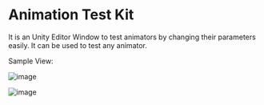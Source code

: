 # Animation Test Kit

It is an Unity Editor Window to test animators by changing their parameters easily.
It can be used to test any animator.
 
Sample View:
 
![image](https://user-images.githubusercontent.com/73179362/170269856-5694b65e-b925-4ebc-831c-0f881ea6512d.png)


![image](https://user-images.githubusercontent.com/73179362/170269959-ab492d24-19f0-459f-97f1-45dc7ac41e67.png)
